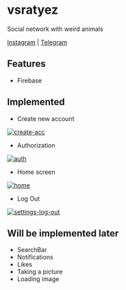 # vsratyez
Social network with weird animals

[Instagram](https://www.instagram.com/vsratyez/) | [Telegram](https://t.me/zhmihnytie)

## Features
- Firebase

## Implemented
- Create new account

<a href="https://ibb.co/MCCGCT5"><img src="https://i.ibb.co/MCCGCT5/create-acc.jpg" alt="create-acc" border="0"></a>
- Authorization

<a href="https://ibb.co/Bnt2ZXj"><img src="https://i.ibb.co/Bnt2ZXj/auth.jpg" alt="auth" border="0" /></a>
- Home screen

 <a href="https://ibb.co/W2dVDbP"><img src="https://i.ibb.co/W2dVDbP/home.jpg" alt="home" border="0"></a>
- Log Out

<a href="https://ibb.co/xqnTdP2"><img src="https://i.ibb.co/xqnTdP2/settings-log-out.jpg" alt="settings-log-out" border="0"></a>

## Will be implemented later
- SearchBar
- Notifications
- Likes
- Taking a picture
- Loading image
